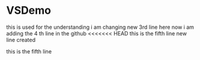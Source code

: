# VSDemo 
this is used for the understanding
i am changing new 3rd line here
now i am adding the 4 th line in the github
<<<<<<< HEAD
this is the fifth line 
new line created

this is the fifth line

